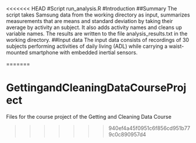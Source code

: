 <<<<<<< HEAD
#Script run_analysis.R
#Introduction
##Summary
The script takes Samsung data from the working directory as input, summarizes measurements that are means and standard deviation by taking their average by activity an subject. It also adds activity names and cleans up variable names. The results are written to the file analysis_results.txt in the working directory.
##Input data
The input data consists of recordings of 30 subjects performing activities of daily living (ADL) while carrying a waist-mounted smartphone with embedded inertial sensors.


=======
# GettingandCleaningDataCourseProject
Files for the course project of the Getting and Cleaning Data Course
>>>>>>> 940ef4a45f0951c6f856cd951b779c0c890957d4
